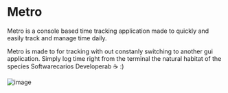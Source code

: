 # Metro

Metro is a console based time tracking application made to quickly and easily track and manage time daily.

Metro is made to for tracking with out constanly switching to another gui application. Simply log time right from the terminal the natural habitat of the species Softwarecarios Developerab ☕ :)

![image](https://github.com/user-attachments/assets/234ed517-f0b9-4bc5-940a-4510b82132f0)
